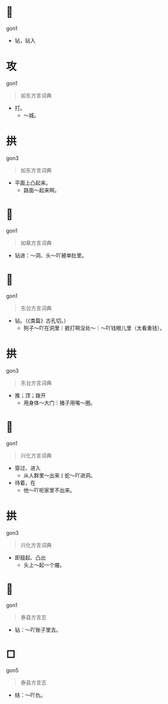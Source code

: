 # 𠞖
gon1
- 钻，钻入

# 攻
gon1
> 如东方言词典
- 打。
  - ～城。

# 拱
gon3
> 如东方言词典
- 平面上凸起来。
  - 路面～起来啊。

# 𠞖
gon1
> 如皋方言词典
- 钻进：～洞、头～吖被单肚里。

# 𠞖
gon1
> 东台方言词典
- 钻。（《类篇》古孔切。）
  - 狗子～吖在洞里｜捱打啊没处～｜～吖钱眼儿里（太看重钱）。

# 拱
gon3
> 东台方言词典
- 推；顶；拨开
  - 用身体～大门｜猪子用嘴～圈。

# 𠞖
gon1
> 兴化方言词典
- 穿过、进入
  - 从人群里～出来丨蛇～吖进洞。
- 待着，在
  - 他～吖呃家里不出来。

# 拱
gon3
> 兴化方言词典
- 即鼓起、凸出
  - 头上～起一个瘤。

# 𠞖
gon1
> 泰县方言志
- 钻：～吖账子里去。

# □
gon5
> 泰县方言志
- 结：～吖仇。
